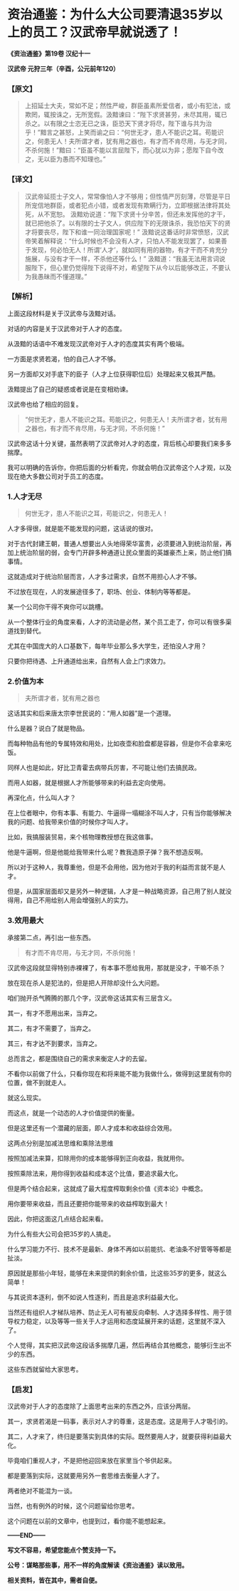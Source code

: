 # 资治通鉴：为什么大公司要清退35岁以上的员工？汉武帝早就说透了！

**《资治通鉴》第19卷 汉纪十一**

**汉武帝 元狩三年（辛酉，公元前年120）**



### 【原文】

> 上招延士大夫，常如不足；然性严峻，群臣虽素所爱信者，或小有犯法，或欺罔，辄按诛之，无所宽假。汲黯谏曰：“陛下求贤甚劳，未尽其用，辄已杀之。以有限之士恣无已之诛，臣恐天下贤才将尽，陛下谁与共为治乎！”黯言之甚怒，上笑而谕之曰：“何世无才，患人不能识之耳。苟能识之，何患无人！夫所谓才者，犹有用之器也，有才而不肯尽用，与无才同，不杀何施！”黯曰：“臣虽不能以言屈陛下，而心犹以为非；愿陛下自今改之，无以臣为愚而不知理也。”

### 【译文】

> 汉武帝延揽士子文人，常常像怕人才不够用；但性情严厉刻薄，尽管是平日所宠信地群臣，或者犯点小错，或者发现有欺瞒行为，立即根据法律将其处死，从不宽恕。
> 汲黯劝说道：“陛下求贤十分辛苦，但还未发挥他的才干，就已把他杀了。以有限的士子文人，供应陛下的无限诛杀，我恐怕天下的贤才将要丧尽，陛下和谁一同治理国家呢！”
> 汲黯说这番话时非常愤怒，汉武帝笑着解释说：“什么时候也不会没有人才，只怕人不能发现罢了，如果善于发现，何必怕无人！所谓‘人才’，就如同有用的器物，有才干而不肯充分施展，与没有才干一样，不杀他还等什么！”
> 汲黯道：“我虽无法用言词说服陛下，但心里仍觉得陛下说得不对，希望陛下从今以后能够改正，不要认为我愚昧而不懂道理。”



###  【解析】

上面这段材料是关于汉武帝与汲黯对话。

对话的内容是关于汉武帝对于人才的态度。

从汲黯的话语中不难发现汉武帝对于人才的态度其实有两个极端。

一方面是求贤若渴，怕的自己人才不够。

另一方面却又对手底下的臣子（人才上位获得职位后）处理起来又极其严酷。

汲黯提出了自己的疑惑或者说是在变相劝谏。

汉武帝也给了相应的回复。

> “何世无才，患人不能识之耳。苟能识之，何患无人！夫所谓才者，犹有用之器也，有才而不肯尽用，与无才同，不杀何施！”

汉武帝这话十分关键，虽然表明了汉武帝对人才的态度，背后核心却要我们来多多揣摩。

我可以明确的告诉你，你把后面的分析看完，你就会明白汉武帝这个人才观，以及现在绝大多数公司对于员工的态度。

### 1.人才无尽

> 何世无才，患人不能识之耳，苟能识之，何患无人！

人才多得很，就是能不能发现的问题，这话说的很对。

对于古代封建王朝，普通人想要出人头地得荣华富贵，必须要进入到统治阶层，再加上统治阶层的弱，会专门开辟多种通道让民众里面的英雄豪杰上来，防止他们搞事情。

这就造成对于统治阶层而言，人才多过需求，自然不用担心人才不够。

不过放在现在，人的发展途径多了，职场、创业、体制内等等都是。

某一个公司你干得不爽你可以跳槽。

从一个整体行业的角度来看，人才的流动是必然，某个员工走了，你可以有很多渠道找到替代。

尤其在中国庞大的人口基数下，每年毕业那么多大学生，还怕没人才用？

只要你把待遇、上升通道给出来，自然有人会上门求效力。

### 2.价值为本

> 夫所谓才者，犹有用之器也

这话其实和后来唐太宗李世民说的：“用人如器”是一个道理。

什么是器？说白了就是物品。

而每种物品有他的专属特效和用处，比如夜壶和脸盘都是容器，但是你不会拿来吃饭。

同样人也是如此，好比卫青霍去病带兵厉害，不可能让他们去搞民政。

而用人如器，就是根据人才所能够带来的利益去定向使用。

再深化点，什么叫人才？

在上位者眼中，你有本事、有能力、牛逼得一塌糊涂不叫人才，只有当你能够解决我的问题、给我带来价值的时候你才叫人才。

比如，我搞服装贸易，来个核物理教授想在我这做事。

他是牛逼啊，但是他能给我带来什么呢？教我造原子弹？我不想造反啊。

所以对于这种人，我尊重他，但是不会用他，因为他对于我的利益而言就不是人才。

但是，从国家层面却又是另外一种逻辑，人才是一种战略资源，自己用了别人就没得用，自己不用给别人用会增强别人的实力。

### 3.效用最大

承接第二点，再引出一些东西。

> 有才而不肯尽用，与无才同，不杀何施！

汉武帝这段就显得特别赤裸裸了，有本事不愿给我用，那就是没才，干嘛不杀？

放在现在杀人是犯法的，但是把人开除却没什么大问题。

咱们抛开杀气腾腾的那几个字，汉武帝这话其实有三层含义。

其一，有才不愿用出来，当弃之。

其二，有才不需要了，当弃之。

其三，有才达不到要求，当弃之。

总而言之，都是围绕自己的需求来衡定人才的去留。

不看你以前做了什么，只看你现在和将来能不能为我做什么，做得到这里就有你的位置，做不到就走人。

就这么现实。

而这点，就是一个动态的人才价值提供的衡量。

但是这里还有一个潜藏的层面，即人才成本和收益综合效用。

这两点分别是加减法思维和乘除法思维

按照加减法来算，扣除用你的成本能够得到正向收益，我就用你。

按照乘除法来，用你得到收益和成本这个比值，要追求最大化。

但是两个结合起来，这就成了最大程度榨取剩余价值《资本论》中概念。



用你要带来收益，而且还要把你能带来的收益榨取到最大！

因此，你把这面这几点结合起来看。

为什么有些大公司会把35岁的人搞走。

什么学习能力不行、技术不是最新、身体不再如以前能抗、老油条不好管等等都是扯淡。

原因就是那些小年轻，能够在未来提供的剩余价值，比这些35岁的更多，就这么简单！

与其说资本逐利，倒不如说人性逐利，而且是追求利益最大化。

当然还有组织人才梯队培养、防止无人可有被反向牵制、人才选择多样性、用于领导权力稳定，以及等等一些关于人才运用和态度延展开来的话题，这里就不深入了。

个人觉得，其实把汉武帝这段话多揣摩几遍，然后再结合其他概念，能够衍生出不少的东西。

这些东西就留给大家思考。

### 【启发】

汉武帝对于人才的态度除了上面思考出来的东西之外，应该分两层。

其一，求贤若渴是一码事，表示对人才的尊重，这是态度。这是用于人才吸引的。

其二，人才来了，终归是要落实到具体的实际。既然要用人才，就要获得利益最大化。

毕竟咱们重视人才，不是把他迎回来放在家里当个爷供起来。

都是要落到实际，这就要用另外一套思维去衡量人才了。

两者绝对不能混为一谈。

当然，也有例外的时候，这个问题留给你思考。



这个问题在以前的文章中，也提到过，看你能不能想起来。



**——END——**

**写文不容易，希望您能点个赞支持一下。**

**公号：谋略那些事，用不一样的角度解读《资治通鉴》读以致用。**

**相关资料，皆在其中，需者自便。**
